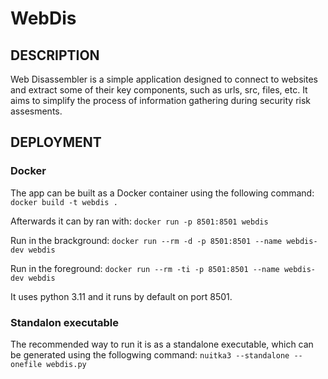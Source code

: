 # WebDis

## DESCRIPTION
Web Disassembler is a simple application designed to connect to websites and extract some of their
key components, such as urls, src, files, etc. It aims to simplify the process of information gathering
during security risk assesments.

## DEPLOYMENT

### Docker
The app can be built as a Docker container using the following command:
`docker build -t webdis .`

Afterwards it can by ran with:
`docker run -p 8501:8501 webdis`

Run in the brackground:
`docker run --rm -d -p 8501:8501 --name webdis-dev webdis`

Run in the foreground:
`docker run --rm -ti -p 8501:8501 --name webdis-dev webdis`

It uses python 3.11 and it runs by default on port 8501.

### Standalon executable
The recommended way to run it is as a standalone executable, which can be generated using the
follogwing command:
`nuitka3 --standalone --onefile webdis.py`


